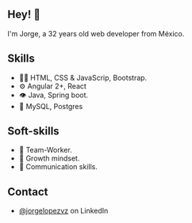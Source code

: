 ## Hey! 👋
I'm Jorge, a 32 years old web developer from México.

## Skills
- 👨‍💻 HTML, CSS & JavaScrip, Bootstrap.
- ⚙️ Angular 2+, React
- 👁️ Java, Spring boot.
- 💽 MySQL, Postgres

## Soft-skills
- 🤝 Team-Worker.
- 🧠 Growth mindset.
- 💬 Communication skills.

## Contact
- [@jorgelopezvz](https://www.linkedin.com/in/jorgelopezvz/) on LinkedIn
